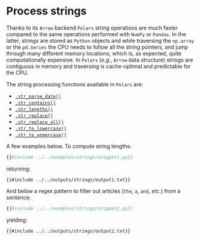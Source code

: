 # Process strings

Thanks to its `Arrow` backend `Polars` string operations are much faster compared to the
same operations performed with `NumPy` or `Pandas`. In the latter, strings are stored as
`Python` objects and while traversing the `np.array` or the `pd.Series` the CPU needs to
follow all the string pointers, and jump through many different memory locations; which
is, as expected, quite computationally expensive. In `Polars` (*e.g.*, `Arrow` data
structure) strings are contiguous in memory and traversing is cache-optimal and
predictable for the CPU.

The string processing functions available in `Polars` are:

- [`.str_parse_date()`](POLARS_PY_REF_GUIDE/lazy/index.html#polars.lazy.Expr.str_parse_date)
- [`.str_contains()`](POLARS_PY_REF_GUIDE/lazy/index.html#polars.lazy.Expr.str_contains)
- [`.str_lengths()`](POLARS_PY_REF_GUIDE/lazy/index.html#polars.lazy.Expr.str_lengths)
- [`.str_replace()`](POLARS_PY_REF_GUIDE/lazy/index.html#polars.lazy.Expr.str_replace)
- [`.str_replace_all()`](POLARS_PY_REF_GUIDE/lazy/index.html#polars.lazy.Expr.str_replace_all)
- [`.str_to_lowercase()`](POLARS_PY_REF_GUIDE/lazy/index.html#polars.lazy.Expr.str_to_lowercase)
- [`.str_to_uppercase()`](POLARS_PY_REF_GUIDE/lazy/index.html#polars.lazy.Expr.str_to_uppercase)

A few examples below. To compute string lengths:

```python
{{#include ../../examples/strings/snippet1.py}}
```

returning:

```text
{{#include ../../outputs/strings/output1.txt}}
```

And below a regex pattern to filter out articles (`the`, `a`, `and`, *etc.*) from a
sentence:

```python
{{#include ../../examples/strings/snippet2.py}}
```

yielding:

```text
{{#include ../../outputs/strings/output2.txt}}
```
